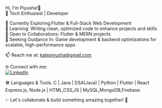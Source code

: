 Hi, I'm Piyusha!👋  
🚀 Tech Enthusiast | Developer  

🔭 Currently Exploring:Flutter & Full-Stack Web Development  
🌱 Learning: Writing clean, optimized code to enhance projects and skills  
👯 Open to Collaborations: Flutter & MERN projects  
🤝 Seeking Guidance In: Game development & backend optimizations for scalable, high-performance apps  

📫 Reach me at: katepiyusha@gmail.com  

🌐 Connect with me:  
[![LinkedIn](https://img.shields.io/badge/LinkedIn-0A66C2?style=for-the-badge&logo=linkedin&logoColor=white)](https://www.linkedin.com/in/piyusha-kate-4722342ba/)  

🛠️ Languages & Tools:
C | Java | DSA(Java) | Python | Flutter |  React Express.js, Node.js |  HTML,CSS,JS | MySQL,MongoDB,Firebase.

✨ Let's collaborate & build something amazing together! 🚀  
